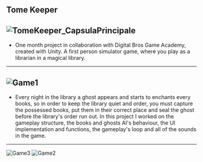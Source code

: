 ## Tome Keeper
![TomeKeeper_CapsulaPrincipale](https://user-images.githubusercontent.com/90765429/180162309-e80c829a-79d2-4036-9df4-d66112d40ab0.png)
----------------------------------------------------------------------------------------------------------------------------------------------------------------------
- One month project in collaboration with Digital Bros Game Academy, created with Unity.
A first person simulator game, where you play as a librarian in a magical library.
----------------------------------------------------------------------------------------------------------------------------------------------------------------------
![Game1](https://user-images.githubusercontent.com/90765429/180162367-d6869caf-c684-4d0f-9d9a-76d4fd13e82f.png)
----------------------------------------------------------------------------------------------------------------------------------------------------------------------
- Every night in the library a ghost appears and starts to enchants every books, so in order to keep the library quiet and order, you must capture the possessed books, put them in their correct place and seal the ghost before the library's order run out.
In this project I worked on the gameplay structure, the books and ghosts AI's behaviour, the UI implementation and functions, the gameplay's loop and all of the sounds in the game.
----------------------------------------------------------------------------------------------------------------------------------------------------------------------
![Game3](https://user-images.githubusercontent.com/90765429/180162376-4eebf4ca-ce23-4b6d-8635-d4beef1b896e.png)
![Game2](https://user-images.githubusercontent.com/90765429/180162389-3b048bc6-41cd-42c5-b96d-cb8aa1fb363a.png)
